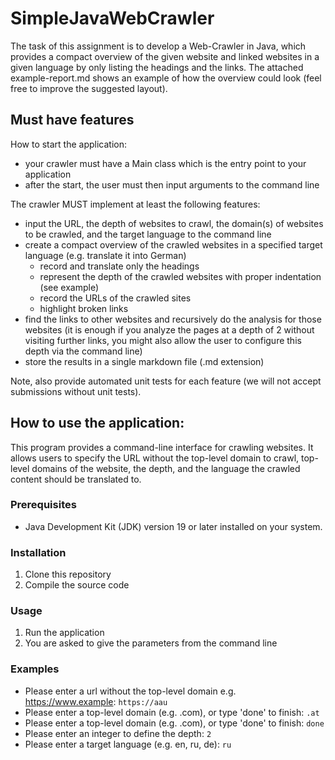 # SimpleJavaWebCrawler

The task of this assignment is to develop a Web-Crawler in Java, which provides a compact overview of the given website and linked websites in a given language by only listing the headings and the links. The attached example-report.md shows an example of how the overview could look (feel free to improve the suggested layout).  
## Must have features  
How to start the application:

- your crawler must have a Main class which is the entry point to your application
- after the start, the user must then input arguments to the command line

The crawler MUST implement at least the following features:

- input the URL, the depth of websites to crawl, the domain(s) of websites to be crawled, and the target language to the command line
- create a compact overview of the crawled websites in a specified target language (e.g. translate it into German)
    - record and translate only the headings
    - represent the depth of the crawled websites with proper indentation (see example)
    - record the URLs of the crawled sites
    - highlight broken links
- find the links to other websites and recursively do the analysis for those websites (it is enough if you analyze the pages at a depth of 2 without visiting further links, you might also allow the user to configure this depth via the command line)
- store the results in a single markdown file (.md extension)

Note, also provide automated unit tests for each feature (we will not accept submissions without unit tests).

## How to use the application:

This program provides a command-line interface for crawling websites. It allows users to specify the URL without the top-level domain to crawl, top-level domains of the website, the depth, and the language the crawled content should be translated to.

### Prerequisites

- Java Development Kit (JDK) version 19 or later installed on your system.

### Installation
1. Clone this repository
2. Compile the source code

### Usage
1. Run the application
2. You are asked to give the parameters from the command line

### Examples
- Please enter a url without the top-level domain
  e.g. https://www.example: `https://aau`
- Please enter a top-level domain (e.g. .com), or type 'done' to finish: `.at`
- Please enter a top-level domain (e.g. .com), or type 'done' to finish: `done`
- Please enter an integer to define the depth: `2`
- Please enter a target language (e.g. en, ru, de): `ru`